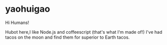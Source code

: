 # yaohuigao

Hi Humans!

Hubot here,I like Node.js and coffeescript (that's what I‘m made of!)
I've had tacos on the moon and find them for superior to Earth tacos.
